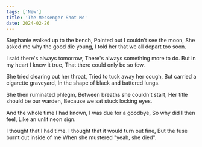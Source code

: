 ```yaml
---
tags: ['New']
title: 'The Messenger Shot Me'
date: 2024-02-26
---
```


Stephanie walked up to the bench,
Pointed out I couldn't see the moon,
She asked me why the good die young,
I told her that we all depart too soon.

I said there's always tomorrow,
There's always something more to do.
But in my heart I knew it true,
That there could only be so few.

She tried clearing out her throat,
Tried to tuck away her cough,
But carried a cigarette graveyard,
In the shape of black and battered lungs.

She then ruminated phlegm,
Between breaths she couldn't start,
Her title should be our warden,
Because we sat stuck locking eyes.

And the whole time I had known,
I was due for a goodbye,
So why did I then feel,
Like an unlit neon sign.

I thought that I had time.
I thought that it would turn out fine,
But the fuse burnt out inside of me
When she mustered "yeah, she died".
